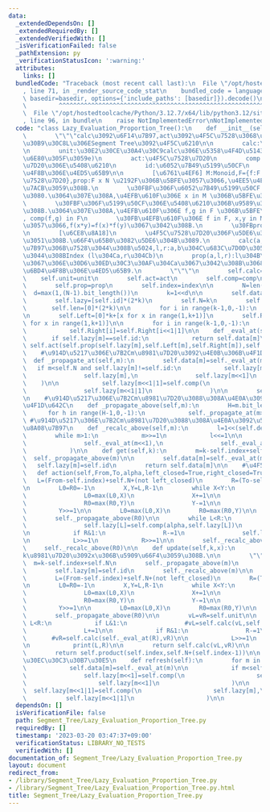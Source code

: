 ```yaml
---
data:
  _extendedDependsOn: []
  _extendedRequiredBy: []
  _extendedVerifiedWith: []
  _isVerificationFailed: false
  _pathExtension: py
  _verificationStatusIcon: ':warning:'
  attributes:
    links: []
  bundledCode: "Traceback (most recent call last):\n  File \"/opt/hostedtoolcache/Python/3.12.7/x64/lib/python3.12/site-packages/onlinejudge_verify/documentation/build.py\"\
    , line 71, in _render_source_code_stat\n    bundled_code = language.bundle(stat.path,\
    \ basedir=basedir, options={'include_paths': [basedir]}).decode()\n          \
    \         ^^^^^^^^^^^^^^^^^^^^^^^^^^^^^^^^^^^^^^^^^^^^^^^^^^^^^^^^^^^^^^^^^^^^^^^^^^^^^^^^^\n\
    \  File \"/opt/hostedtoolcache/Python/3.12.7/x64/lib/python3.12/site-packages/onlinejudge_verify/languages/python.py\"\
    , line 96, in bundle\n    raise NotImplementedError\nNotImplementedError\n"
  code: "class Lazy_Evaluation_Proportion_Tree():\n    def __init__(self,L,calc,unit,act,comp,id,prop,index=1):\n\
    \        \"\"\"calc\u3092\u6F14\u7B97,act\u3092\u4F5C\u7528\u3068\u3059\u308B\u30EA\
    \u30B9\u30C8L\u306ESegment Tree\u3092\u4F5C\u6210\n\n        calc:\u6F14\u7B97\
    \n        unit:\u30E2\u30CE\u30A4\u30C9calc\u306E\u5358\u4F4D\u5143 (xe=ex=x\u3092\
    \u6E80\u305F\u3059e)\n        act:\u4F5C\u7528\u7D20\n        comp:\u4F5C\u7528\
    \u7D20\u306E\u5408\u6210\n        id:\u6052\u7B49\u5199\u50CF\n        prop:\u6BD4\
    \u4F8B\u306E\u4ED5\u65B9\n\n        [\u6761\u4EF6] M:Monoid,F={f:F x M\u2192 M:\u4F5C\
    \u7528\u7D20},prop:F x N \u2192F\u306B\u5BFE\u3057\u3066,\u4EE5\u4E0B\u304C\u6210\
    \u7ACB\u3059\u308B.\n        \u30FBF\u306F\u6052\u7B49\u5199\u50CF id \u3092\u542B\
    \u3080.\u3064\u307E\u308A,\u4EFB\u610F\u306E x in M \u306B\u5BFE\u3057\u3066 id(x)=x\n\
    \        \u30FBF\u306F\u5199\u50CF\u306E\u5408\u6210\u306B\u9589\u3058\u3066\u3044\
    \u308B.\u3064\u307E\u308A,\u4EFB\u610F\u306E f,g in F \u306B\u5BFE\u3057\u3066\
    , comp(f,g) in F\n        \u30FB\u4EFB\u610F\u306E f in F, x,y in M \u306B\u5BFE\
    \u3057\u3066,f(x*y)=f(x)*f(y)\u3067\u3042\u308B.\n        \u30FBprop(f,2n)(x,y)=prop(f,n)(x)*prop(f,n)(y)\n\
    \n        [\u6CE8\u8A18]\n        \u4F5C\u7528\u7D20\u306F\u5DE6\u304B\u3089\u639B\
    \u3051\u308B.\u66F4\u65B0\u3082\u5DE6\u304B\u3089.\n        calc(a,b,l,r):a,b:\u8A08\
    \u7B97\u306B\u7528\u3044\u308B\u5024,l,r:a,b\u304C\u683C\u7D0D\u3055\u308C\u3066\
    \u3044\u308BIndex (l\u304Ca,r\u304Cb)\n        prop(a,l,r):l\u304B\u3089r\u307E\
    \u3067\u306E\u30D6\u30ED\u30C3\u30AF\u304Ca\u3067\u3042\u308B\u3068\u304D\u306E\
    \u6BD4\u4F8B\u306E\u4ED5\u65B9.\n        \"\"\"\n        self.calc=calc\n    \
    \    self.unit=unit\n        self.act=act\n        self.comp=comp\n        self.id=id\n\
    \        self.prop=prop\n        self.index=index\n\n        N=len(L)\n      \
    \  d=max(1,(N-1).bit_length())\n        k=1<<d\n\n        self.data=[unit]*k+L+[unit]*(k-len(L))\n\
    \        self.lazy=[self.id]*(2*k)\n        self.N=k\n        self.depth=d\n \
    \       self.len=[0]*(2*k)\n\n        for i in range(k-1,0,-1):\n            self.data[i]=calc(self.data[i<<1],self.data[i<<1|1],i<<1,i<<1|1)\n\
    \n        self.Left=[0]*k+[x for x in range(1,k+1)]\n        self.Right=[0]*k+[x\
    \ for x in range(1,k+1)]\n\n        for i in range(k-1,0,-1):\n            self.Left[i]=self.Left[i<<1]\n\
    \            self.Right[i]=self.Right[i<<1|1]\n\n    def _eval_at(self,m):\n \
    \       if self.lazy[m]==self.id:\n            return self.data[m]\n        return\
    \ self.act(self.prop(self.lazy[m],self.Left[m],self.Right[m]),self.data[m])\n\n\
    \    #\u914D\u5217\u306E\u7B2Cm\u8981\u7D20\u3092\u4E0B\u306B\u4F1D\u642C\n  \
    \  def _propagate_at(self,m):\n        self.data[m]=self._eval_at(m)\n\n     \
    \   if m<self.N and self.lazy[m]!=self.id:\n            self.lazy[m<<1]=self.comp(\n\
    \                self.lazy[m],\n                self.lazy[m<<1]\n            \
    \    )\n\n            self.lazy[m<<1|1]=self.comp(\n                self.lazy[m],\n\
    \                self.lazy[m<<1|1]\n                )\n\n        self.lazy[m]=self.id\n\
    \n    #\u914D\u5217\u306E\u7B2Cm\u8981\u7D20\u3088\u308A\u4E0A\u3092\u5168\u3066\
    \u4F1D\u642C\n    def _propagate_above(self,m):\n        H=m.bit_length()\n  \
    \      for h in range(H-1,0,-1):\n            self._propagate_at(m>>h)\n\n   \
    \ #\u914D\u5217\u306E\u7B2Cm\u8981\u7D20\u3088\u308A\u4E0A\u3092\u5168\u3066\u518D\
    \u8A08\u7B97\n    def _recalc_above(self,m):\n        l=1<<(self.depth+1-m.bit_length())\n\
    \        while m>1:\n            m>>=1\n            l<<=1\n\n            self.data[m]=self.calc(\n\
    \                self._eval_at(m<<1),\n                self._eval_at(m<<1|1)\n\
    \            )\n\n    def get(self,k):\n        m=k-self.index+self.N\n      \
    \  self._propagate_above(m)\n\n        self.data[m]=self._eval_at(m)\n\n     \
    \   self.lazy[m]=self.id\n        return self.data[m]\n\n    #\u4F5C\u7528\n \
    \   def action(self,From,To,alpha,left_closed=True,right_closed=True):\n     \
    \   L=(From-self.index)+self.N+(not left_closed)\n        R=(To-self.index)+self.N+(right_closed)\n\
    \n        L0=R0=-1\n        X,Y=L,R-1\n        while X<Y:\n            if X&1:\n\
    \                L0=max(L0,X)\n                X+=1\n\n            if Y&1==0:\n\
    \                R0=max(R0,Y)\n                Y-=1\n\n            X>>=1\n   \
    \         Y>>=1\n\n        L0=max(L0,X)\n        R0=max(R0,Y)\n\n        self._propagate_above(L0)\n\
    \        self._propagate_above(R0)\n\n        while L<R:\n            if L&1:\n\
    \                self.lazy[L]=self.comp(alpha,self.lazy[L])\n                L+=1\n\
    \n            if R&1:\n                R-=1\n                self.lazy[R]=self.comp(alpha,self.lazy[R])\n\
    \n            L>>=1\n            R>>=1\n\n        self._recalc_above(L0)\n   \
    \     self._recalc_above(R0)\n\n    def update(self,k,x):\n        \"\"\" \u7B2C\
    k\u8981\u7D20\u3092x\u306B\u5909\u66F4\u3059\u308B.\n\n        \"\"\"\n      \
    \  m=k-self.index+self.N\n        self._propagate_above(m)\n        self.data[m]=x\n\
    \        self.lazy[m]=self.id\n        self._recalc_above(m)\n\n    def product(self,From,To,left_closed=True,right_closed=True):\n\
    \        L=(From-self.index)+self.N+(not left_closed)\n        R=(To-self.index)+self.N+(right_closed)\n\
    \n        L0=R0=-1\n        X,Y=L,R-1\n        while X<Y:\n            if X&1:\n\
    \                L0=max(L0,X)\n                X+=1\n\n            if Y&1==0:\n\
    \                R0=max(R0,Y)\n                Y-=1\n\n            X>>=1\n   \
    \         Y>>=1\n\n        L0=max(L0,X)\n        R0=max(R0,Y)\n\n        self._propagate_above(L0)\n\
    \        self._propagate_above(R0)\n\n        vL=vR=self.unit\n\n        while\
    \ L<R:\n            if L&1:\n                #vL=self.calc(vL,self._eval_at(L))\n\
    \                L+=1\n\n            if R&1:\n                R-=1\n         \
    \       #vR=self.calc(self._eval_at(R),vR)\n\n            L>>=1\n            R>>=1\n\
    \n            print(L,R)\n\n        return self.calc(vL,vR)\n\n    def all_product(self):\n\
    \        return self.product(self.index,self.N+(self.index-1))\n\n    #\u30EA\u30D5\
    \u30EC\u30C3\u30B7\u30E5\n    def refresh(self):\n        for m in range(1,2*self.N):\n\
    \            self.data[m]=self._eval_at(m)\n\n            if m<self.N and self.lazy[m]!=self.id:\n\
    \                self.lazy[m<<1]=self.comp(\n                    self.lazy[m],\n\
    \                    self.lazy[m<<1]\n                    )\n\n              \
    \  self.lazy[m<<1|1]=self.comp(\n                    self.lazy[m],\n         \
    \           self.lazy[m<<1|1]\n                    )\n\n            self.lazy[m]=self.id\n"
  dependsOn: []
  isVerificationFile: false
  path: Segment_Tree/Lazy_Evaluation_Proportion_Tree.py
  requiredBy: []
  timestamp: '2023-03-20 03:47:37+09:00'
  verificationStatus: LIBRARY_NO_TESTS
  verifiedWith: []
documentation_of: Segment_Tree/Lazy_Evaluation_Proportion_Tree.py
layout: document
redirect_from:
- /library/Segment_Tree/Lazy_Evaluation_Proportion_Tree.py
- /library/Segment_Tree/Lazy_Evaluation_Proportion_Tree.py.html
title: Segment_Tree/Lazy_Evaluation_Proportion_Tree.py
---
```

